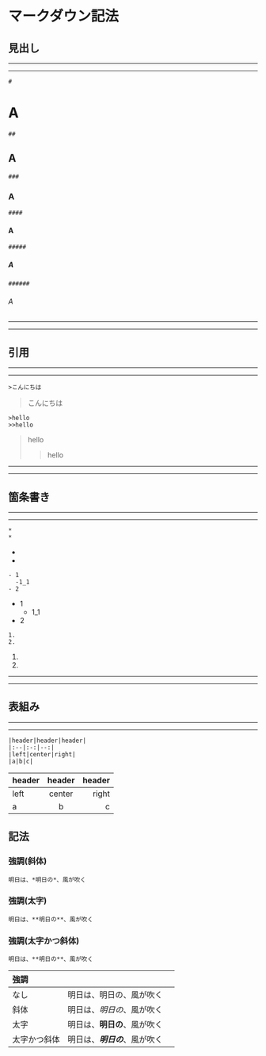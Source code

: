 # マークダウン記法

## 見出し
---
---

```
#
```

# A

```
##
```

## A

```
###
```

### A

```
####
```

#### A

```
#####
```

##### A

```
######
```

###### A

---
---
## 引用
---
---

```
>こんにちは
```

>こんにちは

```
>hello
>>hello
```
>hello
>>hello

---
---
## 箇条書き
---
---

```
*
*
```

*
*

```
- 1
  -1_1
- 2
```

- 1
  - 1_1
- 2

```
1.
2.
```

1.
2.

---
---
## 表組み
---
---

```
|header|header|header|
|:--|:-:|--:|
|left|center|right|
|a|b|c|
```

|header|header|header|
|:--|:-:|--:|
|left|center|right|
|a|b|c|

## 記法

### 強調(斜体)

```
明日は、*明日の*、風が吹く
```

### 強調(太字)

```
明日は、**明日の**、風が吹く
```

### 強調(太字かつ斜体)

```
明日は、**明日の**、風が吹く
```


|強調|||
|:--|:-:|--:|
|なし|明日は、明日の、風が吹く||
|斜体|明日は、*明日の*、風が吹く||
|太字|明日は、**明日の**、風が吹く||
|太字かつ斜体|明日は、***明日の***、風が吹く||
